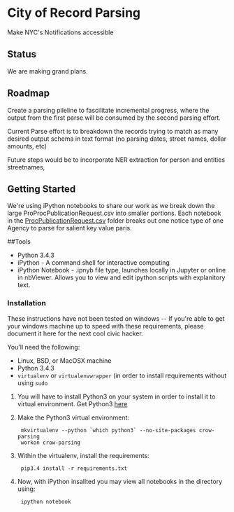 # City of Record Parsing

Make NYC's Notifications accessible

## Status

We are making grand plans.


## Roadmap

Create a parsing pileline to fascilitate incremental progress, where the
output from the first parse will be consumed by the second parsing effort.

Current Parse effort is to breakdown the records trying to match as many desired output schema
in text format (no parsing dates, street names, dollar amounts, etc)

Future steps would be to incorporate NER extraction for person and entities streetnames,

## Getting Started

We're using iPython notebooks to share our work as we break down the large ProProcPublicationRequest.csv 
into smaller portions. Each notebook in the [ProcPublicationRequest.csv](https://github.com/CityOfNewYork/CROL-PDF/tree/master/Planned%20Implementation/code/parsing/procPublicationRequest.csv)
folder breaks out one notice type of one Agency to parse for salient key value paris. 

##Tools
- Python 3.4.3
- iPython - A command shell for interactive computing
- iPython Notebook - .ipnyb file type, launches locally in Jupyter or online in nbViewer. Allows you to view and edit ipython scripts with explanitory text.

### Installation

These instructions have not been tested on windows --  If you're able to get your
windows machine up to speed with these requirements, please document it here for the
next cool civic hacker.

You'll need the following:

- Linux, BSD, or MacOSX machine
- Python 3.4.3
- `virtualenv` or `virtualenvwrapper` (in order to install requirements without
  using `sudo`

1. You will have to install Python3 on your system in order to install it 
   to virtual environment. Get Python3 [here](https://www.python.org/downloads/)

2. Make the Python3 virtual environment:

        mkvirtualenv --python `which python3` --no-site-packages crow-parsing
        workon crow-parsing

3. Within the virtualenv, install the requirements:

        pip3.4 install -r requirements.txt

4. Now, with iPython insallted you may view all notebooks in the directory using:

        ipython notebook

